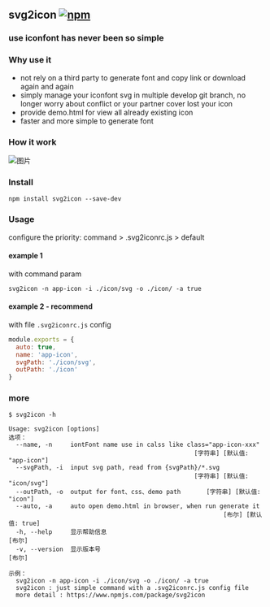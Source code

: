 ## svg2icon [![npm](https://img.shields.io/badge/npm-v1.1.0-blue.svg)](https://www.npmjs.com/package/svg2icon)
### use iconfont has never been so simple

### Why use it
- not rely on a third party to generate font and copy link or download again and again
- simply manage your iconfont svg in multiple develop git branch, no longer worry about conflict or your partner cover lost your icon
- provide demo.html for view all already existing icon
- faster and more simple to generate font

### How it work
![图片](https://pt-starimg.didistatic.com/static/starimg/img/1505621845013aMlEjyeQUhTrOk5qn0I.png)

### Install
```
npm install svg2icon --save-dev
```

### Usage
configure the priority: command > .svg2iconrc.js > default

#### example 1
with command param
``` shell
svg2icon -n app-icon -i ./icon/svg -o ./icon/ -a true
```
#### example 2 - recommend
with file `.svg2iconrc.js` config
```js
module.exports = {
  auto: true,
  name: 'app-icon',
  svgPath: './icon/svg',
  outPath: './icon'
}
```

### more
```
$ svg2icon -h

Usage: svg2icon [options]
选项：
  --name, -n     iontFont name use in calss like class="app-icon-xxx"
                                                   [字符串] [默认值: "app-icon"]
  --svgPath, -i  input svg path, read from {svgPath}/*.svg
                                                   [字符串] [默认值: "icon/svg"]
  --outPath, -o  output for font、css、demo path       [字符串] [默认值: "icon"]
  --auto, -a     auto open demo.html in browser, when run generate it
                                                           [布尔] [默认值: true]
  -h, --help     显示帮助信息                                             [布尔]
  -v, --version  显示版本号                                               [布尔]

示例：
  svg2icon -n app-icon -i ./icon/svg -o ./icon/ -a true
  svg2icon : just simple command with a .svg2iconrc.js config file
  more detail : https://www.npmjs.com/package/svg2icon

```